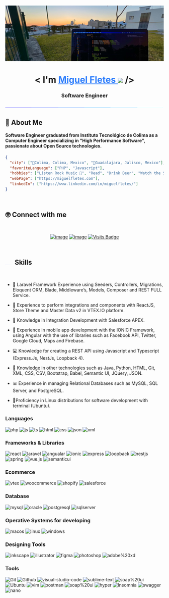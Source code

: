 <img src="./img/IMG_7490.jpg"></img>

<h1 align="center">
<b>< I'm  <a href="https://miguelfletes.com" target="blank" style="color:#2d7dfc"> Miguel Fletes </a> </b><img src="https://media.giphy.com/media/hvRJCLFzcasrR4ia7z/giphy.gif" width="35"> />
<h3 align="center">Software Engineer</h3>
</h1>

<img src="./img/bar.gif"></img>
<!--
**mfletesg/mfletesg** is a ✨ _special_ ✨ repository because its `README.md` (this file) appears on your GitHub profile.

Here are some ideas to get you started:

- 🔭 I’m currently working on ...
- 🌱 I’m currently learning ...
- 👯 I’m looking to collaborate on ...
- 🤔 I’m looking for help with ...
- 💬 Ask me about ...
- 📫 How to reach me: ...
- 😄 Pronouns: ...
- ⚡ Fun fact: ...
-->

## 🎸 About Me

#### Software Engineer graduated from Instituto Tecnológico de Colima as a Computer Engineer specializing in "High Performance Software", passionate about Open Source technologies.

```json
{
  "city": ["📍Colima, Colima, Mexico", "📍Guadalajara, Jalisco, Mexico"],
  "favoriteLanguage": ["PHP", "Javascript"],
  "hobbies": ["Listen Rock Music 🎸", "Read", "Drink Beer", "Watch the Sunset :)"],
  "webPage": ["https://miguelfletes.com"],
  "linkedIn": ["https://www.linkedin.com/in/miguelfletes/"]
}
```

<br>

## 🤓 Connect with me
<br>

<div align="center">

[![image](https://img.shields.io/badge/LinkedIn-0077B5?style=for-the-badge&logo=linkedin&logoColor=white)](https://www.linkedin.com/in/miguelfletes/)
[![image](https://img.shields.io/badge/Email-D14836?style=for-the-badge&logo=gmail&logoColor=white)](mailto:miguelfg94@outlook.com)
[![Visits Badge](https://badges.pufler.dev/visits/mfletesg/mfletesg?style=for-the-badge)](https://github.com/mfletesg)


</div>
<br>

## <img src="./img/bar.gif" width ="25"><b> Skills</b>
<br>



- ‍👾 Laravel Framework Experience using Seeders, Controllers, Migrations, Eloquent ORM, Blade, Middleware’s, Models, Composer and REST FULL Service.

- 🛒 Experience to perform integrations and components with ReactJS, Store Theme and Master Data v2 in VTEX.IO platform.

- 🎨 Knowledge in Integration Development with Salesforce APEX.

- 📱 Experience in mobile app development with the IONIC Framework, using Angular with the use of libraries such as Facebook API, Twitter, Google Cloud, Maps and Firebase.
  
- ‍💻 Knowledge for creating a REST API using Javascript and Typescript (Express.Js, NestJs, Loopback 4).

- 📄 Knowledge in other technologies such as Java, Python, HTML, Git, XML, CSS, CSV, Bootstrap, Babel, Semantic UI, JQuery, JSON.
  
- 📊 Experience in managing Relational Databases such as MySQL, SQL Server, and PostgreSQL.

- 🐧Proficiency in Linux distributions for software development with terminal (Ubuntu).

<h3> Languages </h3>
  <img src = "https://img.shields.io/badge/php-%234f5b93ff?style=for-the-badge&logo=php&logoColor=white" alt = "php" />
  <img src = "https://img.shields.io/badge/JavaScript-323330?style=for-the-badge&logo=javascript&logoColor=F7DF1E" alt = "js" />
  <img src = "https://img.shields.io/badge/TypeScript-007ACC?style=for-the-badge&logo=typescript&logoColor=white" alt = "ts" />
  <img src = "https://img.shields.io/badge/HTML5-E34F26?style=for-the-badge&logo=html5&logoColor=white" alt = "html" />
  <img src = "https://img.shields.io/badge/CSS3-1572B6?style=for-the-badge&logo=css3&logoColor=white" alt = "css" />
  <img src = "https://img.shields.io/badge/json-%239777a8ff?style=for-the-badge&logo=json&logoColor=white" alt = "json" />
  <img src = "https://img.shields.io/badge/xml-%239777a8ff?style=for-the-badge&logo=htmx&logoColor=white" alt = "xml" />

<h3> Frameworks & Libraries </h3>
  <img src = "https://img.shields.io/badge/react-%23149ecaff?style=for-the-badge&logo=react&logoColor=white" alt = "react" />
  <img src = "https://img.shields.io/badge/laravel-%23ff2c1fff?style=for-the-badge&logo=laravel&logoColor=white" alt = "laravel" />
  <img src = "https://img.shields.io/badge/angular-%23c3002fff?style=for-the-badge&logo=angular&logoColor=white" alt = "angualar" />
  <img src = "https://img.shields.io/badge/ionic-%233a7dffff?style=for-the-badge&logo=ionic&logoColor=white" alt = "ionic" />
  <img src = "https://img.shields.io/badge/expressjs-%2390c53fff?style=for-the-badge&logo=express&logoColor=white" alt = "express" />
  <img src = "https://img.shields.io/badge/loopback4-%233f5dffff?style=for-the-badge&logo=loopback&logoColor=white" alt = "loopback" />
  <img src = "https://img.shields.io/badge/nestjs-%23e0224eff?style=for-the-badge&logo=nestjs&logoColor=white" alt = "nestjs" />
  <img src = "https://img.shields.io/badge/spring-%236db23eff?style=for-the-badge&logo=spring&logoColor=white" alt = "spring" />
  <img src = "https://img.shields.io/badge/vue.js-%2300c180ff?style=for-the-badge&logo=vue.js&logoColor=white" alt = "vue.js" />
  <img src = "https://img.shields.io/badge/semantic%20ui-%2334bdb2ff?style=for-the-badge&logo=semanticui&logoColor=white" alt = "semanticui" />
  

<h3> Ecommerce </h3>
  <img src = "https://img.shields.io/badge/vtex.io-%23f71962ff?style=for-the-badge&logo=vtex&logoColor=white" alt = "vtex" />
  <img src = "https://img.shields.io/badge/woocommerce-%23674399ff?style=for-the-badge&logo=woocommerce&logoColor=white" alt = "woocommerce" />
  <img src = "https://img.shields.io/badge/shopify-%235b9a27ff?style=for-the-badge&logo=shopify&logoColor=white" alt = "shopify" />
  <img src = "https://img.shields.io/badge/salesforce-%2300a1e0ff?style=for-the-badge&logo=salesforce&logoColor=white" alt = "salesforce" />


<h3> Database </h3>
  <img src = "https://img.shields.io/badge/mysql-%2300618cff?style=for-the-badge&logo=mysql&logoColor=black&titleColor=black" alt = "mysql" />
  <img src = "https://img.shields.io/badge/oracledb-%23ed1b24ff?style=for-the-badge&logo=oracle&logoColor=white" alt = "oracle" />
  <img src = "https://img.shields.io/badge/postgresql-%23336791ff?style=for-the-badge&logo=postgresql&logoColor=white" alt = "postgresql" />
  <img src = "https://img.shields.io/badge/sqlserver-%23ac353bff?style=for-the-badge&logo=sqlserver&logoColor=white" alt = "sqlserver" />


<h3> Operative Systems for developing</h3>
  <img src = "https://img.shields.io/badge/macos-%231ba7f8ff?style=for-the-badge&logo=apple&logoColor=white" alt = "macos" />
  <img src = "https://img.shields.io/badge/linux-%23000000?style=for-the-badge&logo=linux&logoColor=white" alt = "linux" />
  <img src = "https://img.shields.io/badge/windows-%230178d4ff?style=for-the-badge&logo=windows&logoColor=white" alt = "windows" />


<h3> Designing Tools</h3>
  <img src = "https://img.shields.io/badge/inkscape-323330?style=for-the-badge&logo=inkscape&logoColor=white" alt = "inkscape" />
  <img src = "https://img.shields.io/badge/adobe%20illustrator-%23cc7c02?style=for-the-badge&logo=adobe%20illustrator&logoColor=white" alt = "illustrator" />
  <img src = "https://img.shields.io/badge/figma-%23F24E1E.svg?style=for-the-badge&logo=figma&logoColor=white" alt = "figma" />
  <img src = "https://img.shields.io/badge/adobe%20photoshop-%230d4de0.svg?style=for-the-badge&logo=adobe%20photoshop&logoColor=white" alt = "photoshop" />
    <img src = "https://img.shields.io/badge/adobe%20xd-%23141414.svg?style=for-the-badge&logo=adobe%20xd&logoColor=white" alt = "adobe%20xd" />


<h3>Tools</h3>
  <img src = "https://img.shields.io/badge/Git-F05032?style=for-the-badge&logo=Git&logoColor=white" alt = "Git" />
  <img src = "https://img.shields.io/badge/Github-%23121011?style=for-the-badge&logo=Github&logoColor=white" alt = "Github" />
  <img src = "https://img.shields.io/badge/VSCode-007ACC?style=for-the-badge&logo=visual-studio-code&logoColor=white" alt = "visual-studio-code" />
  <img src = "https://img.shields.io/badge/sublime%20text-323330?style=for-the-badge&logo=sublime%20text&logoColor=white" alt = "sublime-text" />
  <img src = "https://img.shields.io/badge/php%20storm-%2375137cff?style=for-the-badge&logo=phpstorm&logoColor=white" alt = "soap%20ui" />
  <img src = "https://img.shields.io/badge/ubuntu-E95420?style=for-the-badge&logo=ubuntu&logoColor=white" alt = "Ubuntu" />
  <img src = "https://img.shields.io/badge/vim-%23337827ff?style=for-the-badge&logo=vim&logoColor=white" alt = "vim" />
  <img src = "https://img.shields.io/badge/postman-FF6C37?style=for-the-badge&logo=postman&logoColor=white" alt = "postman" />
  <img src = "https://img.shields.io/badge/soap%20ui-%23137c45ff?style=for-the-badge&logo=soap%20ui&logoColor=white" alt = "soap%20ui" />
  <img src = "https://img.shields.io/badge/hyper-%2323121011?style=for-the-badge&logo=hyper&logoColor=white" alt = "hyper" />
  <img src = "https://img.shields.io/badge/Insomnia-%23590f5eff?style=for-the-badge&logo=Insomnia&logoColor=white" alt = "Insomnia" />
  <img src = "https://img.shields.io/badge/swagger-%23258a15ff?style=for-the-badge&logo=swagger&logoColor=white" alt = "swagger" />
  <img src = "https://img.shields.io/badge/nano-%23000000?style=for-the-badge&logo=nano&logoColor=white" alt = "nano" />